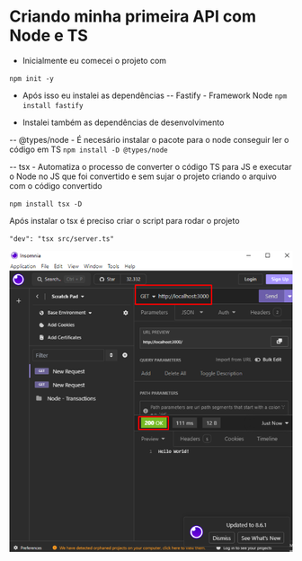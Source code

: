 # Criando minha primeira API com Node e TS

- Inicialmente eu comecei o projeto com

``npm init -y``

- Após isso eu instalei as dependências
-- Fastify - Framework Node
``npm install fastify``

- Instalei também as dependências de desenvolvimento

-- @types/node - É necesário instalar o pacote para o node conseguir ler o código em TS
``npm install -D @types/node ``

-- tsx - Automatiza o processo de converter o código TS para JS e executar o Node no JS que foi convertido e sem sujar o projeto criando o arquivo com o código convertido

``npm install tsx -D ``

Após instalar o tsx é preciso criar o script para rodar o projeto

``"dev": "tsx src/server.ts"``

![alt text](image.png)


